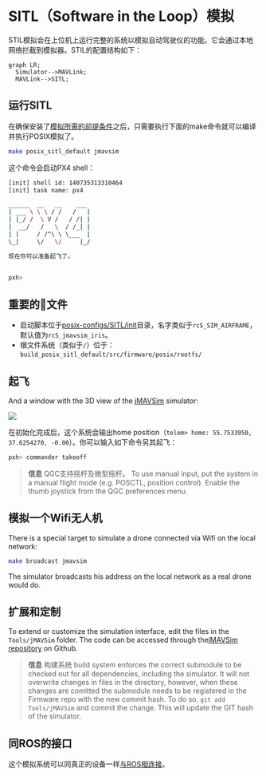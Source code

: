 # SITL（Software in the Loop）模拟

STIL模拟会在上位机上运行完整的系统以模拟自动驾驶仪的功能。它会通过本地网络拦截到模拟器。STIL的配置结构如下：

```{mermaid}
graph LR;
  Simulator-->MAVLink;
  MAVLink-->SITL;
```

## 运行SITL

在确保安装了[模拟所需的前提条件](starting-installing.md)之后，只需要执行下面的make命令就可以编译并执行POSIX模拟了。

```sh
make posix_sitl_default jmavsim
```

这个命令会启动PX4 shell：

```sh
[init] shell id: 140735313310464
[init] task name: px4

______  __   __    ___
| ___ \ \ \ / /   /   |
| |_/ /  \ V /   / /| |
|  __/   /   \  / /_| |
| |     / /^\ \ \___  |
\_|     \/   \/     |_/

现在你可以准备起飞了。


pxh>
```

## 重要的文件

  * 启动脚本位于[posix-configs/SITL/init](https://github.com/PX4/Firmware/tree/master/posix-configs/SITL/init)目录，名字类似于`rcS_SIM_AIRFRAME`，默认值为`rcS_jmavsim_iris`。
  * 根文件系统（类似于`/`）位于：`build_posix_sitl_default/src/firmware/posix/rootfs/`

## 起飞

And a window with the 3D view of the [jMAVSim](http://github.com/PX4/jMAVSim.git) simulator:

![](images/sim/jmavsim.png)

在初始化完成后，这个系统会输出home position（`telem> home: 55.7533950, 37.6254270, -0.00`）。你可以输入如下命令另其起飞：

```sh
pxh> commander takeoff
```

> **信息** QGC支持摇杆及微型摇杆。 To use manual input, put the system in a manual flight mode (e.g. POSCTL, position control). Enable the thumb joystick from the QGC preferences menu.

## 模拟一个Wifi无人机

There is a special target to simulate a drone connected via Wifi on the local network:

```sh
make broadcast jmavsim
```

The simulator broadcasts his address on the local network as a real drone would do.

## 扩展和定制

To extend or customize the simulation interface, edit the files in the `Tools/jMAVSim` folder. The code can be accessed through the[jMAVSim repository](https://github.com/px4/jMAVSim) on Github.

> **信息** 构建系统 build system enforces the correct submodule to be checked out for all dependencies, including the simulator. It will not overwrite changes in files in the directory, however, when these changes are comitted the submodule needs to be registered in the Firmware repo with the new commit hash. To do so, `git add Tools/jMAVSim` and commit the change. This will update the GIT hash of the simulator.

## 同ROS的接口

这个模拟系统可以同真正的设备一样[与ROS相连接](simulation-ros-interface.md)。
